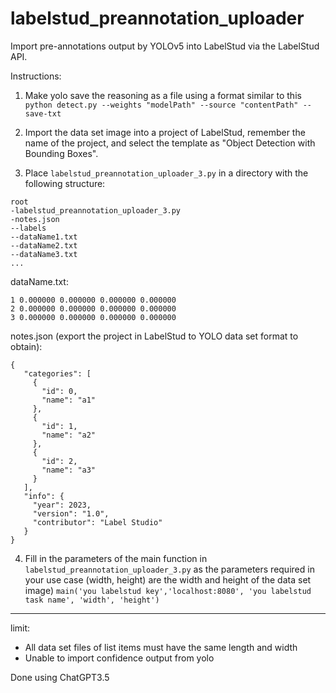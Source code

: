 # labelstud_preannotation_uploader
Import pre-annotations output by YOLOv5 into LabelStud via the LabelStud API.

Instructions:
1. Make yolo save the reasoning as a file using a format similar to this
`python detect.py --weights "modelPath" --source "contentPath" --save-txt`

2. Import the data set image into a project of LabelStud, remember the name of the project, and select the template as "Object Detection with Bounding Boxes".

3. Place `labelstud_preannotation_uploader_3.py` in a directory with the following structure:
```
root
-labelstud_preannotation_uploader_3.py
-notes.json
--labels
--dataName1.txt
--dataName2.txt
--dataName3.txt
...
```


dataName.txt:
```
1 0.000000 0.000000 0.000000 0.000000
2 0.000000 0.000000 0.000000 0.000000
3 0.000000 0.000000 0.000000 0.000000
```

notes.json (export the project in LabelStud to YOLO data set format to obtain):
```
{
   "categories": [
     {
       "id": 0,
       "name": "a1"
     },
     {
       "id": 1,
       "name": "a2"
     },
     {
       "id": 2,
       "name": "a3"
     }
   ],
   "info": {
     "year": 2023,
     "version": "1.0",
     "contributor": "Label Studio"
   }
}
```

4. Fill in the parameters of the main function in `labelstud_preannotation_uploader_3.py` as the parameters required in your use case (width, height) are the width and height of the data set image)
`main('you labelstud key','localhost:8080', 'you labelstud task name', 'width', 'height')`

---

limit:
- All data set files of list items must have the same length and width
- Unable to import confidence output from yolo


Done using ChatGPT3.5

